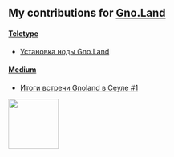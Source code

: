 ## My contributions for [Gno.Land](https://gno.land/)

#### [Teletype](https://teletype.in/@kupriianov88)

* [Установка ноды Gno.Land](https://teletype.in/@kupriianov88/Enlm1xBUnU8)

#### [Medium](https://medium.com/@MikhailKupriya2)

* [Итоги встречи Gnoland в Сеуле #1](https://medium.com/@MikhailKupriya2/%D0%B8%D1%82%D0%BE%D0%B3%D0%B8-%D0%B2%D1%81%D1%82%D1%80%D0%B5%D1%87%D0%B8-gnoland-%D0%B2-%D1%81%D0%B5%D1%83%D0%BB%D0%B5-1-39258460f96a)

<img src="https://media.giphy.com/media/WEwplhsxRcHz6rRdUx/giphy.gif" width="100px"/>
